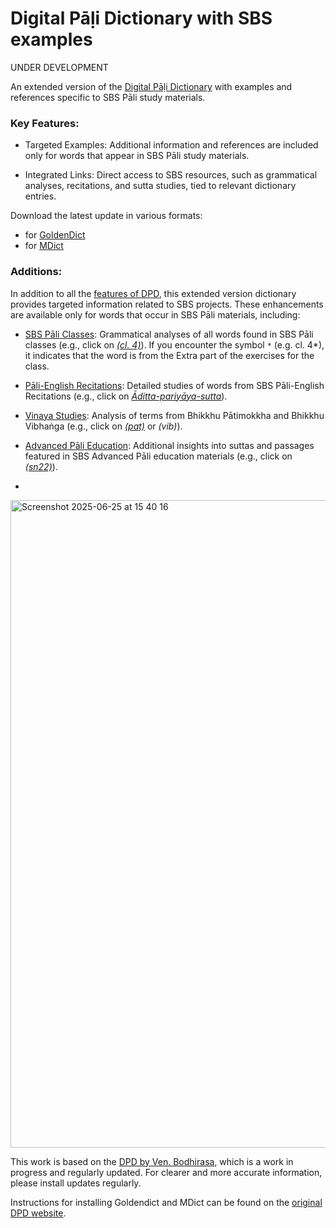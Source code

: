 # Digital Pāḷi Dictionary with SBS examples

UNDER DEVELOPMENT

An extended version of the [Digital Pāḷi Dictionary](https://digitalpalidictionary.github.io/) with examples and references specific to SBS Pāli study materials.

### Key Features:

- Targeted Examples: Additional information and references are included only for words that appear in SBS Pāli study materials.

- Integrated Links: Direct access to SBS resources, such as grammatical analyses, recitations, and sutta studies, tied to relevant dictionary entries.

Download the latest update in various formats:
- for [GoldenDict](https://github.com/sasanarakkha/dpd-db-sbs/releases/latest/download/dpd+sbs-goldendict.zip)
- for [MDict](https://github.com/sasanarakkha/dpd-db-sbs/releases/latest/download/dpd+sbs-mdict.zip)

### Additions:

In addition to all the [features of DPD](https://digitalpalidictionary.github.io/features.html), this extended version dictionary provides targeted information related to SBS projects. These enhancements are available only for words that occur in SBS Pāli materials, including: 

- [SBS Pāli Classes](https://sasanarakkha.github.io/study-tools/pali-class/pali-class.html): Grammatical analyses of all words found in SBS Pāli classes (e.g., click on [*(cl. 4)*](https://docs.google.com/document/d/1AX4wqoVokRfTfr89EKxHPC1Yb80HKa2sqxX4q-nofso/edit#heading=h.3znysh7)). If you encounter the symbol `*` (e.g. cl. 4*), it indicates that the word is from the Extra part of the exercises for the class.

- [Pāli-English Recitations](https://sasanarakkha.github.io/study-tools/sbs-per-analysis.html): Detailed studies of words from SBS Pāli-English Recitations (e.g., click on [*Āditta-pariyāya-sutta*](https://docs.google.com/document/d/1noiUsphrtvNqz21Oqu7EcVFMOaQ93fcEYErqWbWdipk/)).

- [Vinaya Studies](https://sasanarakkha.github.io/study-tools/pali-class/patimokkha-class.html): Analysis of terms from Bhikkhu Pātimokkha and Bhikkhu Vibhaṅga (e.g., click on [*(pat)*](https://sasanarakkha.github.io/study-tools/bhikkhu_patimokkha/main.html) or *(vib)*).

- [Advanced Pāli Education](https://sasanarakkha.github.io/study-tools/pali-class/pali-class-adv.html): Additional insights into suttas and passages featured in SBS Advanced Pāli education materials (e.g., click on [*(sn22)*](https://docs.google.com/document/d/1kt-OP0fUHEjR4pmc72ZljK8XD9oirssI1fMvfTvOhKw/)).
- 

<img width="1036" alt="Screenshot 2025-06-25 at 15 40 16" src="https://github.com/user-attachments/assets/25060c06-d631-4fd1-a83a-d06522cfaa5a" />


This work is based on the [DPD by Ven. Bodhirasa](https://digitalpalidictionary.github.io/), which is a work in progress and regularly updated. For clearer and more accurate information, please install updates regularly.

Instructions for installing Goldendict and MDict can be found on the [original DPD website](https://digitalpalidictionary.github.io/titlepage.html).
